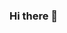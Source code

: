 ### Hi there 👋

<!--
**igustiawan/igustiawan** is a ✨ _special_ ✨ repository because its `README.md` (this file) appears on your GitHub profile.

### Stats:
<p>
    <img src="https://github-readme-stats.vercel.app/api?username=igustiawan&hide=contribs,prs&show_icons=true&hide_border=true&title_color=000" />
    <img src="https://github-readme-stats.vercel.app/api/top-langs/?username=igustiawan&layout=compact" height=180 />
</p>

Here are some ideas to get you started:

- 🔭 I’m currently working on ...
- 🌱 I’m currently learning ...
- 👯 I’m looking to collaborate on ...
- 🤔 I’m looking for help with ...
- 💬 Ask me about ...
- 📫 How to reach me: ...
- 😄 Pronouns: ...
- ⚡ Fun fact: ...
-->
